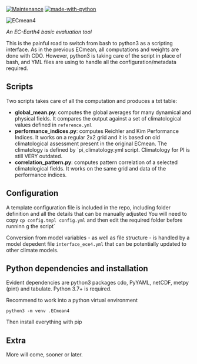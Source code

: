 [![Maintenance](https://img.shields.io/badge/Maintained%3F-yes-green.svg)](https://GitHub.com/Naereen/StrapDown.js/graphs/commit-activity)
[![made-with-python](https://img.shields.io/badge/Made%20with-Python-1f425f.svg)](https://www.python.org/)

![ECmean4](docs/ecmean4_smallest.png)

*An EC-Earth4 basic evaluation tool*

This is the painful road to switch from bash to python3 as a scripting interface.
As in the previous ECmean, all computations and weights are done with CDO. However, python3 is taking care of the script in place of bash, and YML files are using to handle all the configuration/metadata required. 

## Scripts

Two scripts takes care of all the computation and produces a txt table:

- **global_mean.py**: computes the global averages for many dynamical and physical fields. It compares the output against a set of climatological values defined in `reference.yml`
- **performance_indices.py**: computes Reichler and Kim Performance Indices. It works on a regular 2x2 grid and it is based on old climatological assessment present in the original ECmean. The climatology is defined by `pi_climatology.yml script. Climatology for PI is still VERY outdated.
- **correlation_pattern.py**: computes pattern correlation of a selected climatological fields. It works on the same grid and data of the performance indices. 

## Configuration

A template configuration file is included in the repo, including folder definition and all the details that can be manually adjusted
You will need to copy `cp config.tmpl config.yml` and then edit the required folder before runninn
g the script`

Conversion from model variables - as well as file structure - is handled by a model depedent file `interface_ece4.yml` that can be potentially updated to other climate models.

## Python dependencies and installation

Evident dependencies are python3 packages cdo, PyYAML, netCDF, metpy (pint) and tabulate. 
Python 3.7+ is required. 

Recommend to work into a python virtual environment

`python3 -m venv .ECmean4`

Then install everything with pip

## Extra

More will come, sooner or later.

